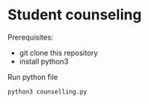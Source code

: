 # Student counseling 

Prerequisites:
* git clone this repository
* install python3


Run python file

```
python3 counselling.py
```
